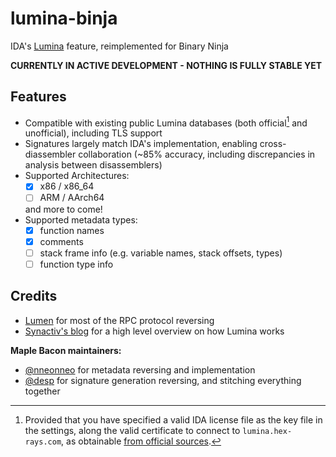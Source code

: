 # lumina-binja
IDA's [Lumina](https://hex-rays.com/products/ida/lumina/) feature, reimplemented for Binary Ninja

**CURRENTLY IN ACTIVE DEVELOPMENT - NOTHING IS FULLY STABLE YET**

## Features
 - Compatible with existing public Lumina databases (both official[^1] and unofficial), including TLS support
 - Signatures largely match IDA's implementation, enabling cross-diassembler collaboration (~85% accuracy, including discrepancies in analysis between disassemblers)
 - Supported Architectures:
   - [x] x86 / x86_64
   - [ ] ARM / AArch64
   
   and more to come!
 - Supported metadata types:
   - [x] function names
   - [x] comments
   - [ ] stack frame info (e.g. variable names, stack offsets, types)
   - [ ] function type info

## Credits
 - [Lumen](https://github.com/naim94a/lumen) for most of the RPC protocol reversing
 - [Synactiv's blog](https://www.synacktiv.com/en/publications/investigating-ida-lumina-feature.html) for a high level overview on how Lumina works

**Maple Bacon maintainers:**
 - [@nneonneo](https://github.com/nneonneo) for metadata reversing and implementation
 - [@desp](https://github.com/despawningbone) for signature generation reversing, and stitching everything together

[^1]: Provided that you have specified a valid IDA license file as the key file in the settings, along the valid certificate to connect to `lumina.hex-rays.com`, as obtainable [from official sources](https://hex-rays.com/products/ida/lumina/lumina-cert-20191010/).